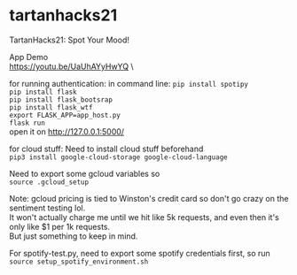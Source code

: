 # tartanhacks21
TartanHacks21: Spot Your Mood!

App Demo\
https://youtu.be/UaUhAYyHwYQ \

for running authentication:
in command line:
`pip install spotipy`\
`pip install flask`\
`pip install flask_bootsrap`\
`pip install flask_wtf`\
`export FLASK_APP=app_host.py`\
`flask run`\
open it on http://127.0.0.1:5000/

for cloud stuff:
Need to install cloud stuff beforehand\
`pip3 install google-cloud-storage google-cloud-language`

Need to export some gcloud variables so\
`source .gcloud_setup`

Note: gcloud pricing is tied to Winston's credit card so don't go crazy on the sentiment testing lol.\
It won't actually charge me until we hit like 5k requests, and even then it's only like $1 per 1k requests.\
But just something to keep in mind.

For spotify-test.py, need to export some spotify credentials first, so run \
`source setup_spotify_environment.sh`

